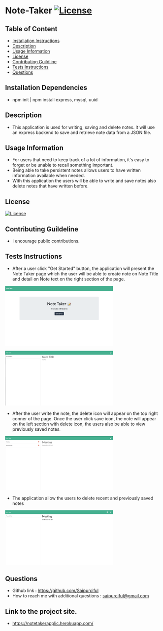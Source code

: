 # Note-Taker [![License](https://img.shields.io/badge/License-MIT%201.0-lightblue.svg)](https://www.boost.org/LICENSE_1_0.txt)


## Table of Content

* [Installation Instructions](#Installation-Instruction)
* [Description](#Description )
* [Usage Information](#Usage-Information)
* [License](#License)
* [Contributing Guildline](#Contributing-Guildline)
* [Tests Instructions](#Tests-Instructions)
* [Questions](#Questions)



## Installation Dependencies
* npm init | npm install express, mysql, uuid


## Description
* This application is used for writing, saving and delete notes. It will use an express backend to save and retrieve note data from a JSON file.


## Usage Information
* For users that need to keep track of a lot of information, it's easy to forget or be unable to recall something important. 
* Being able to take persistent notes allows users to have written information available when needed. 
* With this application the users will be able to write and save notes also delete notes that have written before.



## License
[![License](https://img.shields.io/badge/License-MIT%201.0-lightblue.svg)](https://www.boost.org/LICENSE_1_0.txt)

## Contributing Guildeline
* I encourage public contributions.


## Tests Instructions
* After a user click "Get Started" button, the application will present the Note Taker page which the user will be able to create note on Note Title and detail on Note text on the right section of the page.<br>

<img src="pictures/1.png" style="width: 350px;"><br>

<img src="pictures/2.png" style="width: 350px;"><br>


* After the user write the note, the delete icon will appear on the top right conner of the page. Once the user click save icon, the note will appear on the left section with delete icon, the users also be able to view previously saved notes.<br>

<img src="pictures/3.png" style="width: 350px;"><br>


* The application allow the users to delete recent and previously saved notes<br>

<img src="pictures/delete.png" style="width: 350px;"><br>

## Questions

  * Github link : https://github.com/Saipurciful
  * How to reach me with additional questions : <saipurciful@gmail.com>

## Link to the project site. 
* https://notetakerapplic.herokuapp.com/
